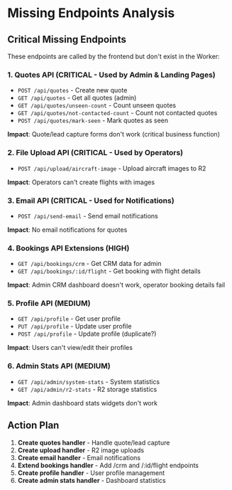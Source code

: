 # Missing Endpoints Analysis

## Critical Missing Endpoints

These endpoints are called by the frontend but don't exist in the Worker:

### 1. Quotes API (CRITICAL - Used by Admin & Landing Pages)
- `POST /api/quotes` - Create new quote
- `GET /api/quotes` - Get all quotes (admin)
- `GET /api/quotes/unseen-count` - Count unseen quotes
- `GET /api/quotes/not-contacted-count` - Count not contacted quotes
- `POST /api/quotes/mark-seen` - Mark quotes as seen

**Impact**: Quote/lead capture forms don't work (critical business function)

### 2. File Upload API (CRITICAL - Used by Operators)
- `POST /api/upload/aircraft-image` - Upload aircraft images to R2

**Impact**: Operators can't create flights with images

### 3. Email API (CRITICAL - Used for Notifications)
- `POST /api/send-email` - Send email notifications

**Impact**: No email notifications for quotes

### 4. Bookings API Extensions (HIGH)
- `GET /api/bookings/crm` - Get CRM data for admin
- `GET /api/bookings/:id/flight` - Get booking with flight details

**Impact**: Admin CRM dashboard doesn't work, operator booking details fail

### 5. Profile API (MEDIUM)
- `GET /api/profile` - Get user profile
- `PUT /api/profile` - Update user profile
- `POST /api/profile` - Update profile (duplicate?)

**Impact**: Users can't view/edit their profiles

### 6. Admin Stats API (MEDIUM)
- `GET /api/admin/system-stats` - System statistics
- `GET /api/admin/r2-stats` - R2 storage statistics

**Impact**: Admin dashboard stats widgets don't work

## Action Plan

1. **Create quotes handler** - Handle quote/lead capture
2. **Create upload handler** - R2 image uploads
3. **Create email handler** - Email notifications
4. **Extend bookings handler** - Add /crm and /:id/flight endpoints
5. **Create profile handler** - User profile management
6. **Create admin stats handler** - Dashboard statistics
